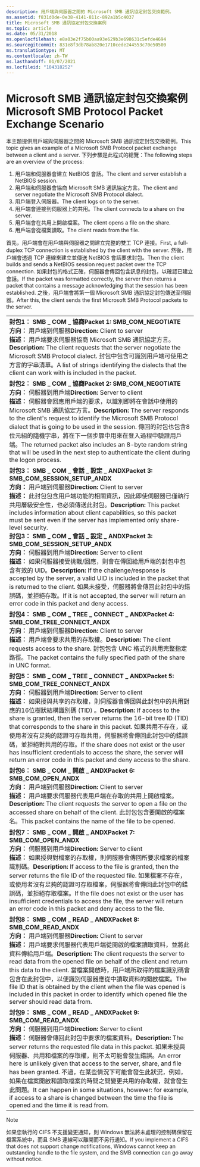 ```yaml
---
description: 用戶端與伺服器之間的 Microsoft SMB 通訊協定封包交換範例。
ms.assetid: f831d0de-0e38-4141-811c-892a1b5c4037
title: Microsoft SMB 通訊協定封包交換案例
ms.topic: article
ms.date: 05/31/2018
ms.openlocfilehash: e8a03e2f75b00aa93e629b3e698631c5efde4694
ms.sourcegitcommit: 831e8f3db78ab820e1710cede244553c70e50500
ms.translationtype: MT
ms.contentlocale: zh-TW
ms.lasthandoff: 01/07/2021
ms.locfileid: "104318252"
---
```

# <a name="microsoft-smb-protocol-packet-exchange-scenario"></a><span data-ttu-id="8fbe5-103">Microsoft SMB 通訊協定封包交換案例</span><span class="sxs-lookup"><span data-stu-id="8fbe5-103">Microsoft SMB Protocol Packet Exchange Scenario</span></span>

<span data-ttu-id="8fbe5-104">本主題提供用戶端與伺服器之間的 Microsoft SMB 通訊協定封包交換範例。</span><span class="sxs-lookup"><span data-stu-id="8fbe5-104">This topic gives an example of a Microsoft SMB Protocol packet exchange between a client and a server.</span></span> <span data-ttu-id="8fbe5-105">下列步驟是此程式的總覽：</span><span class="sxs-lookup"><span data-stu-id="8fbe5-105">The following steps are an overview of the process:</span></span>

1.  <span data-ttu-id="8fbe5-106">用戶端和伺服器會建立 NetBIOS 會話。</span><span class="sxs-lookup"><span data-stu-id="8fbe5-106">The client and server establish a NetBIOS session.</span></span>
2.  <span data-ttu-id="8fbe5-107">用戶端和伺服器會協商 Microsoft SMB 通訊協定方言。</span><span class="sxs-lookup"><span data-stu-id="8fbe5-107">The client and server negotiate the Microsoft SMB Protocol dialect.</span></span>
3.  <span data-ttu-id="8fbe5-108">用戶端登入伺服器。</span><span class="sxs-lookup"><span data-stu-id="8fbe5-108">The client logs on to the server.</span></span>
4.  <span data-ttu-id="8fbe5-109">用戶端會連接到伺服器上的共用。</span><span class="sxs-lookup"><span data-stu-id="8fbe5-109">The client connects to a share on the server.</span></span>
5.  <span data-ttu-id="8fbe5-110">用戶端會在共用上開啟檔案。</span><span class="sxs-lookup"><span data-stu-id="8fbe5-110">The client opens a file on the share.</span></span>
6.  <span data-ttu-id="8fbe5-111">用戶端會從檔案讀取。</span><span class="sxs-lookup"><span data-stu-id="8fbe5-111">The client reads from the file.</span></span>

<span data-ttu-id="8fbe5-112">首先，用戶端會在用戶端與伺服器之間建立完整的雙工 TCP 連接。</span><span class="sxs-lookup"><span data-stu-id="8fbe5-112">First, a full-duplex TCP connection is established by the client with the server.</span></span> <span data-ttu-id="8fbe5-113">然後，用戶端會透過 TCP 連線來建立並傳送 NetBIOS 會話要求封包。</span><span class="sxs-lookup"><span data-stu-id="8fbe5-113">Then the client builds and sends a NetBIOS session request packet over the TCP connection.</span></span> <span data-ttu-id="8fbe5-114">如果封包的格式正確，伺服器會傳回包含訊息的封包，以確認已建立會話。</span><span class="sxs-lookup"><span data-stu-id="8fbe5-114">If the packet was formatted correctly, the server then returns a packet that contains a message acknowledging that the session has been established.</span></span> <span data-ttu-id="8fbe5-115">之後，用戶端會將第一個 Microsoft SMB 通訊協定封包傳送至伺服器。</span><span class="sxs-lookup"><span data-stu-id="8fbe5-115">After this, the client sends the first Microsoft SMB Protocol packets to the server.</span></span>



|                                                                                                                                                                                                                                                                                                                                                                                                                                                                                                                                                                                                                                              |
|----------------------------------------------------------------------------------------------------------------------------------------------------------------------------------------------------------------------------------------------------------------------------------------------------------------------------------------------------------------------------------------------------------------------------------------------------------------------------------------------------------------------------------------------------------------------------------------------------------------------------------------------|
| <span data-ttu-id="8fbe5-116">**封包1： SMB \_ COM \_ 協商**</span><span class="sxs-lookup"><span data-stu-id="8fbe5-116">**Packet 1:  SMB\_COM\_NEGOTIATE**</span></span><br/> <span data-ttu-id="8fbe5-117">**方向：** 用戶端到伺服器</span><span class="sxs-lookup"><span data-stu-id="8fbe5-117">**Direction:** Client to server</span></span><br/> <span data-ttu-id="8fbe5-118">**描述：** 用戶端要求伺服器協商 Microsoft SMB 通訊協定方言。</span><span class="sxs-lookup"><span data-stu-id="8fbe5-118">**Description:** The client requests that the server negotiate the Microsoft SMB Protocol dialect.</span></span> <span data-ttu-id="8fbe5-119">封包中包含可識別用戶端可使用之方言的字串清單。</span><span class="sxs-lookup"><span data-stu-id="8fbe5-119">A list of strings identifying the dialects that the client can work with is included in the packet.</span></span><br/>                                                                                                                                                                                                                                                                                                                                   |
| <span data-ttu-id="8fbe5-120">**封包2： SMB \_ COM \_ 協商**</span><span class="sxs-lookup"><span data-stu-id="8fbe5-120">**Packet 2:  SMB\_COM\_NEGOTIATE**</span></span><br/> <span data-ttu-id="8fbe5-121">**方向：** 伺服器到用戶端</span><span class="sxs-lookup"><span data-stu-id="8fbe5-121">**Direction:** Server to client</span></span><br/> <span data-ttu-id="8fbe5-122">**描述：** 伺服器會回應用戶端的要求，以識別即將在會話中使用的 Microsoft SMB 通訊協定方言。</span><span class="sxs-lookup"><span data-stu-id="8fbe5-122">**Description:** The server responds to the client's request to identify the Microsoft SMB Protocol dialect that is going to be used in the session.</span></span> <span data-ttu-id="8fbe5-123">傳回的封包也包含8位元組的隨機字串，將在下一個步驟中用來在登入過程中驗證用戶端。</span><span class="sxs-lookup"><span data-stu-id="8fbe5-123">The returned packet also includes an 8-byte random string that will be used in the next step to authenticate the client during the logon process.</span></span><br/>                                                                                                                                                                                                                                   |
| <span data-ttu-id="8fbe5-124">**封包3： SMB \_ COM \_ 會話 \_ 設定 \_ ANDX**</span><span class="sxs-lookup"><span data-stu-id="8fbe5-124">**Packet 3:  SMB\_COM\_SESSION\_SETUP\_ANDX**</span></span><br/> <span data-ttu-id="8fbe5-125">**方向：** 用戶端到伺服器</span><span class="sxs-lookup"><span data-stu-id="8fbe5-125">**Direction:** Client to server</span></span><br/> <span data-ttu-id="8fbe5-126">**描述：** 此封包包含用戶端功能的相關資訊，因此即使伺服器已僅執行共用層級安全性，也必須傳送此封包。</span><span class="sxs-lookup"><span data-stu-id="8fbe5-126">**Description:** This packet includes information about client capabilities, so this packet must be sent even if the server has implemented only share-level security.</span></span><br/> <span data-ttu-id="8fbe5-127">**封包3： SMB \_ COM \_ 會話 \_ 設定 \_ ANDX**</span><span class="sxs-lookup"><span data-stu-id="8fbe5-127">**Packet 3:  SMB\_COM\_SESSION\_SETUP\_ANDX**</span></span><br/> <span data-ttu-id="8fbe5-128">**方向：** 伺服器到用戶端</span><span class="sxs-lookup"><span data-stu-id="8fbe5-128">**Direction:** Server to client</span></span><br/> <span data-ttu-id="8fbe5-129">**描述：** 如果伺服器接受挑戰/回應，則會在傳回給用戶端的封包中包含有效的 UID。</span><span class="sxs-lookup"><span data-stu-id="8fbe5-129">**Description:** If the challenge/response is accepted by the server, a valid UID is included in the packet that is returned to the client.</span></span> <span data-ttu-id="8fbe5-130">如果未接受，伺服器將會傳回此封包中的錯誤碼，並拒絕存取。</span><span class="sxs-lookup"><span data-stu-id="8fbe5-130">If it is not accepted, the server will return an error code in this packet and deny access.</span></span><br/> |
| <span data-ttu-id="8fbe5-131">**封包4： SMB \_ COM \_ TREE \_ CONNECT \_ ANDX**</span><span class="sxs-lookup"><span data-stu-id="8fbe5-131">**Packet 4:  SMB\_COM\_TREE\_CONNECT\_ANDX**</span></span><br/> <span data-ttu-id="8fbe5-132">**方向：** 用戶端到伺服器</span><span class="sxs-lookup"><span data-stu-id="8fbe5-132">**Direction:** Client to server</span></span><br/> <span data-ttu-id="8fbe5-133">**描述：** 用戶端會要求共用的存取權。</span><span class="sxs-lookup"><span data-stu-id="8fbe5-133">**Description:** The client requests access to the share.</span></span> <span data-ttu-id="8fbe5-134">封包包含 UNC 格式的共用完整指定路徑。</span><span class="sxs-lookup"><span data-stu-id="8fbe5-134">The packet contains the fully specified path of the share in UNC format.</span></span><br/>                                                                                                                                                                                                                                                                                                                                                                                             |
| <span data-ttu-id="8fbe5-135">**封包5： SMB \_ COM \_ TREE \_ CONNECT \_ ANDX**</span><span class="sxs-lookup"><span data-stu-id="8fbe5-135">**Packet 5:  SMB\_COM\_TREE\_CONNECT\_ANDX**</span></span><br/> <span data-ttu-id="8fbe5-136">**方向：** 伺服器到用戶端</span><span class="sxs-lookup"><span data-stu-id="8fbe5-136">**Direction:** Server to client</span></span><br/> <span data-ttu-id="8fbe5-137">**描述：** 如果授與共享的存取權，則伺服器會傳回與此封包中的共用對應的16位樹狀結構識別碼 (TID) 。</span><span class="sxs-lookup"><span data-stu-id="8fbe5-137">**Description:** If access to the share is granted, then the server returns the 16-bit tree ID (TID) that corresponds to the share in this packet.</span></span> <span data-ttu-id="8fbe5-138">如果共用不存在，或使用者沒有足夠的認證可存取共用，伺服器將會傳回此封包中的錯誤碼，並拒絕對共用的存取。</span><span class="sxs-lookup"><span data-stu-id="8fbe5-138">If the share does not exist or the user has insufficient credentials to access the share, the server will return an error code in this packet and deny access to the share.</span></span><br/>                                                                                                                                                                                                 |
| <span data-ttu-id="8fbe5-139">**封包6： SMB \_ COM \_ 開啟 \_ ANDX**</span><span class="sxs-lookup"><span data-stu-id="8fbe5-139">**Packet 6:  SMB\_COM\_OPEN\_ANDX**</span></span><br/> <span data-ttu-id="8fbe5-140">**方向：** 用戶端到伺服器</span><span class="sxs-lookup"><span data-stu-id="8fbe5-140">**Direction:** Client to server</span></span><br/> <span data-ttu-id="8fbe5-141">**描述：** 用戶端要求伺服器代表用戶端在存取的共用上開啟檔案。</span><span class="sxs-lookup"><span data-stu-id="8fbe5-141">**Description:** The client requests the server to open a file on the accessed share on behalf of the client.</span></span> <span data-ttu-id="8fbe5-142">此封包包含要開啟的檔案名。</span><span class="sxs-lookup"><span data-stu-id="8fbe5-142">This packet contains the name of the file to be opened.</span></span><br/>                                                                                                                                                                                                                                                                                                                                                                   |
| <span data-ttu-id="8fbe5-143">**封包7： SMB \_ COM \_ 開啟 \_ ANDX**</span><span class="sxs-lookup"><span data-stu-id="8fbe5-143">**Packet 7:  SMB\_COM\_OPEN\_ANDX**</span></span><br/> <span data-ttu-id="8fbe5-144">**方向：** 伺服器到用戶端</span><span class="sxs-lookup"><span data-stu-id="8fbe5-144">**Direction:** Server to client</span></span><br/> <span data-ttu-id="8fbe5-145">**描述：** 如果授與對檔案的存取權，則伺服器會傳回所要求檔案的檔案識別碼。</span><span class="sxs-lookup"><span data-stu-id="8fbe5-145">**Description:** If access to the file is granted, then the server returns the file ID of the requested file.</span></span> <span data-ttu-id="8fbe5-146">如果檔案不存在，或使用者沒有足夠的認證可存取檔案，伺服器將會傳回此封包中的錯誤碼，並拒絕存取檔案。</span><span class="sxs-lookup"><span data-stu-id="8fbe5-146">If the file does not exist or the user has insufficient credentials to access the file, the server will return an error code in this packet and deny access to the file.</span></span><br/>                                                                                                                                                                                                                                                  |
| <span data-ttu-id="8fbe5-147">**封包8： SMB \_ COM \_ READ \_ ANDX**</span><span class="sxs-lookup"><span data-stu-id="8fbe5-147">**Packet 8:  SMB\_COM\_READ\_ANDX**</span></span><br/> <span data-ttu-id="8fbe5-148">**方向：** 用戶端到伺服器</span><span class="sxs-lookup"><span data-stu-id="8fbe5-148">**Direction:** Client to server</span></span><br/> <span data-ttu-id="8fbe5-149">**描述：** 用戶端要求伺服器代表用戶端從開啟的檔案讀取資料，並將此資料傳給用戶端。</span><span class="sxs-lookup"><span data-stu-id="8fbe5-149">**Description:** The client requests the server to read data from the opened file on behalf of the client and return this data to the client.</span></span> <span data-ttu-id="8fbe5-150">當檔案開啟時，用戶端所取得的檔案識別碼會包含在此封包中，以便識別伺服器應從中讀取資料的開啟檔案。</span><span class="sxs-lookup"><span data-stu-id="8fbe5-150">The file ID that is obtained by the client when the file was opened is included in this packet in order to identify which opened file the server should read data from.</span></span><br/>                                                                                                                                                                                                                   |
| <span data-ttu-id="8fbe5-151">**封包9： SMB \_ COM \_ READ \_ ANDX**</span><span class="sxs-lookup"><span data-stu-id="8fbe5-151">**Packet 9:  SMB\_COM\_READ\_ANDX**</span></span><br/> <span data-ttu-id="8fbe5-152">**方向：** 伺服器到用戶端</span><span class="sxs-lookup"><span data-stu-id="8fbe5-152">**Direction:** Server to client</span></span><br/> <span data-ttu-id="8fbe5-153">**描述：** 伺服器會傳回此封包中要求的檔案資料。</span><span class="sxs-lookup"><span data-stu-id="8fbe5-153">**Description:** The server returns the requested file data in this packet.</span></span> <span data-ttu-id="8fbe5-154">如果未授與伺服器、共用和檔案的存取權，則不太可能會發生錯誤。</span><span class="sxs-lookup"><span data-stu-id="8fbe5-154">An error here is unlikely given that access to the server, share, and file has been granted.</span></span> <span data-ttu-id="8fbe5-155">不過，在某些情況下可能會發生此狀況，例如，如果在檔案開啟和讀取檔案的時間之間變更共用的存取權，就會發生此問題。</span><span class="sxs-lookup"><span data-stu-id="8fbe5-155">It can happen in some situations, however: for example, if access to a share is changed between the time the file is opened and the time it is read from.</span></span><br/>                                                                                                                                                                                                      |



 

> [!Note]  
> <span data-ttu-id="8fbe5-156">如果您執行的 CIFS 不支援變更通知，則 Windows 無法將未處理的控制碼保留在檔案系統中，而且 SMB 連線可以離開而不另行通知。</span><span class="sxs-lookup"><span data-stu-id="8fbe5-156">If you implement a CIFS that does not support change notifications, Windows cannot keep an outstanding handle to the file system, and the SMB connection can go away without notice.</span></span>

 

 

 




